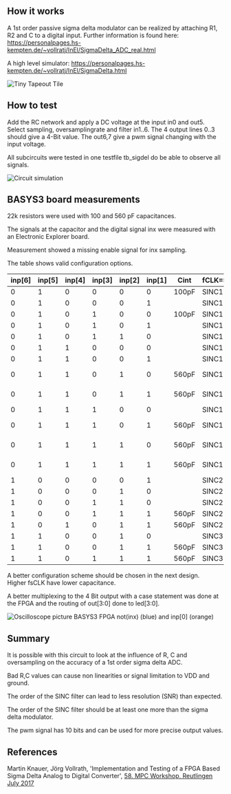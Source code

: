 <!---

This file is used to generate your project datasheet. Please fill in the information below and delete any unused
sections.

You can also include images in this folder and reference them in the markdown. Each image must be less than
512 kb in size, and the combined size of all images must be less than 1 MB.
-->

## How it works

A 1st order passive sigma delta modulator can be realized by attaching R1, R2 and C to a digital input.
Further information is found here:
<https://personalpages.hs-kempten.de/~vollratj/InEl/SigmaDelta_ADC_real.html>

A high level simulator:
<https://personalpages.hs-kempten.de/~vollratj/InEl/SigmaDelta.html>

![Tiny Tapeout Tile](TTsigdelFunktion.png "Tiny Tapeout Tile")

## How to test

Add the RC network and apply a DC voltage at the input in0 and out5.
Select sampling, oversamplingrate and filter in1..6.
The 4 output lines 0..3 should give a 4-Bit value.
The out6,7 give a pwm signal changing with the input voltage.

All subcircuits were tested in one testfile tb_sigdel do be able to observe all signals.

![Circuit simulation](TTsigdelSim.jpg "Circuit simulation")


## BASYS3 board measurements

22k resistors were used with 100 and 560 pF capacitances.

The signals at the capacitor and the digital signal inx were measured 
with an Electronic Explorer board.

Measurement showed a missing enable signal for inx sampling.

The table shows valid configuration options.

| inp[6]|inp[5]|inp[4]|inp[3]|inp[2]|inp[1]|Cint|fCLK=50MHz|T=20ns|OSR|Ldmax|Bits|
|-      |-     |-     |-     |-     |-     |-   |-|-|-|-|-|
|0|1|0|0|0|0|100pF |SINC1 fsCLK|40ns|256|LD7|8|
|0|1|0|0|0|1|	   |SINC1 fsCLK|160ns|64|   |6|
|0|1|0|1|0|0|100pF |SINC1 fsCLK|40ns|1024|LD9|10|
|0|1|0|1|0|1|	   |SINC1 fsCLK|160ns|256| 	 |8|
|0|1|0|1|1|0|	   |SINC1 fsCLK|640ns|64| 	 |6|
|0|1|1|0|0|0|	   |SINC1 fsCLK|40ns |4096|  |12|
|0|1|1|0|0|1|	   |SINC1 fsCLK|160ns|1024|  |10|
|0|1|1|0|1|0|560pF |SINC1 fsCLK|640ns|256| 	 |8	ok|
|0|1|1|0|1|1|560pF |SINC1 fsCLK|2560ns|64|LD5|6	ok|
|0|1|1|1|0|0|      |SINC1 fsCLK|40ns|16384|  |14|
|0|1|1|1|0|1|560pF |SINC1 fsCLK|160ns|4096| |12	ok|
|0|1|1|1|1|0|560pF |SINC1 fsCLK|640ns|1024| |10	ok|
|0|1|1|1|1|1|560pF |SINC1 fsCLK|2560ns|256|	|8	ok|
|1|0|0|0|0|1|	   |SINC2 fsCLK|      |64|  |12|
|1|0|0|0|1|0|	   |SINC2 fsCLK| 	  |16|	|8|
|1|0|0|1|1|0|	   |SINC2 fsCLK|      |64|	|12|
|1|0|0|1|1|1|560pF |SINC2 fsCLK| 	  |16|LD7|8|
|1|0|1|0|1|1|560pF |SINC2 fsCLK| 	  |64|LD11|12|
|1|1|0|0|1|0|	   |SINC3 fsCLK| 	  |16| 	  |12|
|1|1|0|0|1|1|560pF |SINC3 fsCLK| 	  |4 |LD5 |6|
|1|1|0|1|1|1|560pF |SINC3 fsCLK| 	  |16|LD11|12|

A better configuration scheme should be chosen in the next design.<br>
Higher fsCLK have lower capacitance.

A better multiplexing to the 4 Bit output with a case statement was done at the FPGA
and the routing of out[3:0] done to led[3:0].

![Oscilloscope picture BASYS3 FPGA not(inx) (blue) and inp[0] (orange)](TTsigdelOsci.jpg "Oscilloscope picture BASYS3")


## Summary

It is possible with this circuit to look at the influence of R, C and 
oversampling on the accuracy of a 1st order sigma delta ADC.

Bad R,C values can cause non linearities or signal limitation to VDD and ground.

The order of the SINC filter can lead to less resolution (SNR) than expected.

The order of the SINC filter should be at least one more than the sigma delta modulator.

The pwm signal has 10 bits and can be used for more precise output values.

## References
Martin Knauer, Jörg Vollrath, 'Implementation and Testing of a FPGA Based Sigma Delta Analog to Digital Converter', 
[58. MPC Workshop, Reutlingen July 2017](https://www.mpc-gruppe.de/workshopbaende)


